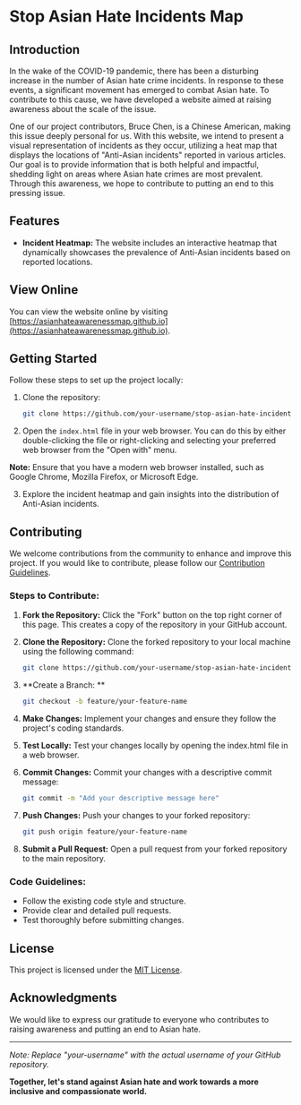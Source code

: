 # Stop Asian Hate Incidents Map

## Introduction

In the wake of the COVID-19 pandemic, there has been a disturbing increase in the number of Asian hate crime incidents. In response to these events, a significant movement has emerged to combat Asian hate. To contribute to this cause, we have developed a website aimed at raising awareness about the scale of the issue.

One of our project contributors, Bruce Chen, is a Chinese American, making this issue deeply personal for us. With this website, we intend to present a visual representation of incidents as they occur, utilizing a heat map that displays the locations of "Anti-Asian incidents" reported in various articles. Our goal is to provide information that is both helpful and impactful, shedding light on areas where Asian hate crimes are most prevalent. Through this awareness, we hope to contribute to putting an end to this pressing issue.

## Features

- **Incident Heatmap:** The website includes an interactive heatmap that dynamically showcases the prevalence of Anti-Asian incidents based on reported locations.

## View Online

You can view the website online by visiting [https://asianhateawarenessmap.github.io](https://asianhateawarenessmap.github.io).

## Getting Started

Follow these steps to set up the project locally:

1. Clone the repository:

   ```bash
   git clone https://github.com/your-username/stop-asian-hate-incidents.git
   ```
   
2. Open the `index.html` file in your web browser. You can do this by either double-clicking the file or right-clicking and selecting your preferred web browser from the "Open with" menu.

**Note:** Ensure that you have a modern web browser installed, such as Google Chrome, Mozilla Firefox, or Microsoft Edge.

3. Explore the incident heatmap and gain insights into the distribution of Anti-Asian incidents.

## Contributing

We welcome contributions from the community to enhance and improve this project. If you would like to contribute, please follow our [Contribution Guidelines](CONTRIBUTING.md).

### Steps to Contribute:

1. **Fork the Repository:** Click the "Fork" button on the top right corner of this page. This creates a copy of the repository in your GitHub account.

2. **Clone the Repository:** Clone the forked repository to your local machine using the following command:

   ```bash
   git clone https://github.com/your-username/stop-asian-hate-incidents.git
   ```

3. **Create a Branch: **

   ```bash
   git checkout -b feature/your-feature-name
   ```

4. **Make Changes:** Implement your changes and ensure they follow the project's coding standards.
  
5. **Test Locally:** Test your changes locally by opening the index.html file in a web browser.
   
6. **Commit Changes:** Commit your changes with a descriptive commit message:

   ```bash
   git commit -m "Add your descriptive message here"
   ```

7. **Push Changes:** Push your changes to your forked repository:

   ```bash
   git push origin feature/your-feature-name
   ```

8. **Submit a Pull Request:** Open a pull request from your forked repository to the main repository.

### Code Guidelines:

- Follow the existing code style and structure.
- Provide clear and detailed pull requests.
- Test thoroughly before submitting changes.

## License

This project is licensed under the [MIT License](LICENSE).

## Acknowledgments

We would like to express our gratitude to everyone who contributes to raising awareness and putting an end to Asian hate.

---

*Note: Replace "your-username" with the actual username of your GitHub repository.*

**Together, let's stand against Asian hate and work towards a more inclusive and compassionate world.**
